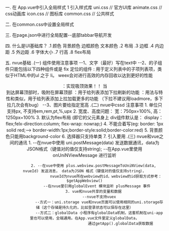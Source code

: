 一.	在 App.vue中引入全局样式
		1 引入样式库
		  uni.css  // 官方UI库
			animate.css  // css动画库
			icon.css  // 图标库
			common.css  // 公共样式


二. 在common.css中设置全局样式 

三. 在page.json中进行全局配置--底部tabbar导航开发

四.		什么是UI基础库？
  .1 	颜色
				  背景颜色
					边框颜色
					文本颜色
	.2 	布局
	.3 	边框
	.4 	内边距
	.5	外边距
	.6	字体大小
	.7	行高
	.8	flex布局
	
五. nvue基础
	.(一) 组件使用注意事项
		--1、文字（最好）写在text中
		--2、<list>的子组件只能包括以下四种组件或是 fix 定位的组件
				<cell>: 用于定义列表中的子项列表项，类似于HTML中的ul 之于 li。 weex会对<cell>进行高效的内存回收以达到更好的性能
				<header>：实现吸顶效果！！ 当<header>到达屏幕顶部时，吸附在屏幕顶部
				<refresh>：用于给列表添加下拉刷新的功能
				<loading>：用法与特性和<refresh>类似，用于给列表添加上拉加载更多的功能 （下拉不建议用loadmore，多下拉几次会有bug）
		--3、图片要给指定宽高
	.(二) nvue中cssd 注意事项
			1. 单位只支持px, 不支持em,rem,pt,%,upx
			2. 宽度、高度问题： 宽：750px=100%, 高： 1250px=100%
			3. 默认为flex布局 (即它的父元素身上   div组件默认是： display：flex;felx-direction:column; flex-wrap: nowrap;)
			4. 不能合着写(eg: border: 1px solid red;--> border-width:1px;border-style:solid;border-color:red)
			5. 背景颜色只能用background-color
			6. 选择器只支持单类
			7. 引入要用<style src="@/common/nvue-common.css"></style>
	.(三) nvue和vue之间的通讯
			1. --在nvue中使用 uni.postMessage(data) 发送数据通讯，data为JSON格式（键值对的值仅支持string);
			   --在App.vue里使用 onUniNViewMessage 进行监听
				 
			2. --在vue中使用 plus.webview.postMessageToUniNView(data, nvueId) 发送消息， data为JSON 格式（键值对的值仅支持string），
					   nvueId为nvue所在webview的id，webview的id获取方式参考：$getAppWebview()
				 --在nvue里引用globalEvent 模块监听 plusMessage 事件	
			3. vue和nvue共享的变量和数据
				 --nvue不支持vuex
				 --方式一：uni.storage vue和nvue页面可以使用相同的uni.storage存储（这个存储是持久化的，比如登录状态可以保存在这里）
				 --方式二：globalData 小程序有globalData机制，这套机制在uni-app里也可以使用，全端通用。在App.vue文件里定义globalData，
									通过getApp().globalData获取数据
				 